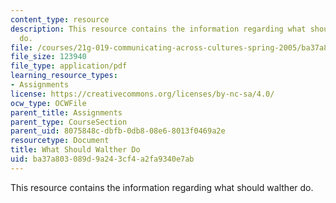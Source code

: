 ```yaml
---
content_type: resource
description: This resource contains the information regarding what should walther
  do.
file: /courses/21g-019-communicating-across-cultures-spring-2005/ba37a803089d9a243cf4a2fa9340e7ab_MIT21G_019S05_wh_sh_wal.pdf
file_size: 123940
file_type: application/pdf
learning_resource_types:
- Assignments
license: https://creativecommons.org/licenses/by-nc-sa/4.0/
ocw_type: OCWFile
parent_title: Assignments
parent_type: CourseSection
parent_uid: 8075848c-dbfb-0db8-08e6-8013f0469a2e
resourcetype: Document
title: What Should Walther Do
uid: ba37a803-089d-9a24-3cf4-a2fa9340e7ab
---
```

This resource contains the information regarding what should walther do.